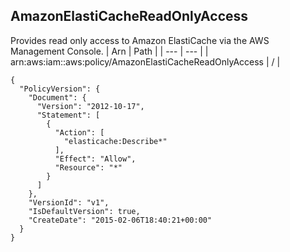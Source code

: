 
## AmazonElastiCacheReadOnlyAccess
Provides read only access to Amazon ElastiCache via the AWS Management Console.
| Arn | Path |
| --- | --- |
| arn:aws:iam::aws:policy/AmazonElastiCacheReadOnlyAccess | / |
```
{
  "PolicyVersion": {
    "Document": {
      "Version": "2012-10-17",
      "Statement": [
        {
          "Action": [
            "elasticache:Describe*"
          ],
          "Effect": "Allow",
          "Resource": "*"
        }
      ]
    },
    "VersionId": "v1",
    "IsDefaultVersion": true,
    "CreateDate": "2015-02-06T18:40:21+00:00"
  }
}
```
